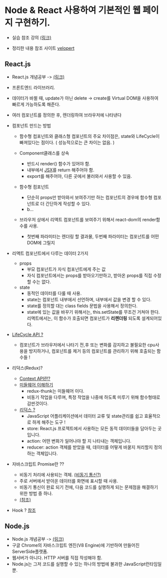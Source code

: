# Node & React 사용하여 기본적인 웹 페이지 구현하기.

- 실습 참조 강의 [(링크)](https://www.inflearn.com/course/%EB%94%B0%EB%9D%BC%ED%95%98%EB%A9%B0-%EB%B0%B0%EC%9A%B0%EB%8A%94-%EB%85%B8%EB%93%9C-%EB%A6%AC%EC%95%A1%ED%8A%B8-%EA%B8%B0%EB%B3%B8/dashboard)

- 정리한 내용 참조 사이트 [velopert](https://velopert.com/)

## React.js
- React.js 개념공부 -> [(링크)](https://velopert.com/3612)
- 프론트엔드 라이브러리.
- 데이터가 바뀔 때, update가 아닌 delete -> create를 Virtual DOM을 사용하여 빠르게 가능하도록 해준다.
- 여러 컴포넌트를 정의한 후, 렌더링하여 브라우저에 나타낸다
- 컴포넌트 만드는 방법
    - 함수형 컴포넌트와 클래스형 컴포넌트의 주요 차이점은, state와 LifeCycle이 빠져있다는 점이다. ( 성능적으로는 큰 차이는 없음. )
    
    - Component클래스를 상속
      - 반드시 render() 함수가 있어야 함.
      - 내부에서 [JSX](https://velopert.com/3626)를 return 해주어야 함.
      - export를 해주어야, 다른 곳에서 불러와서 사용할 수 있음.
      
    - 함수형 컴포넌트
      - 단순히 props만 받아와서 보여주기만 하는 컴포넌트의 경우에 함수형 컴포넌트로 더 간단하게 작성할 수 있다.
      - b...
  - 브라우저 상에서 리액트 컴포넌트를 보여주기 위해서 react-dom의 render함수를 사용.
      - 첫번째 파라미터는 렌더링 할 결과물, 두번째 파라미터는 컴포넌트를 어떤 DOM에 그릴지
- 리액트 컴포넌트에서 다루는 데이터 2가지
    - props
      - 부모 컴포넌트가 자식 컴포넌트에게 주는 값
      - 자식 컴포넌트에서는 props를 받아오기만하고, 받아온 props를 직접 수정 할 수는 없다.
    - state
      - 동적인 데이터를 다룰 때 사용.
      - state는 컴포넌트 내부에서 선언하며, 내부에서 값을 변경 할 수 있다.
      - state를 정의할 대는 class fields 문법을 사용해서 정의한다.
      - state에 있는 값을 바꾸기 위해서는, this.setState를 무조건 거쳐야 한다. 리액트에서는, 이 함수가 호출되면 컴포넌트가 <b>리렌더링</b> 되도록 설계되어있다.
- [LifeCycle API ?](https://velopert.com/3631)
   - 컴포넌트가 브라우저에서 나타기 전,후 또는 변화를 감지하고 불필요한 cpu사용을 방지하거나, 컴포넌트를 제거 등의 컴포넌트를 관리하기 위해 호출되는 함수들 !

   
- 리덕스(Redux)?
    - [Context API란?](https://velopert.com/3606)
    - [미들웨어 이해하기](https://velopert.com/3401)
      - redux-thunk는 미들웨어 이다.
      - 비동기 작업을 다루며, 특정 작업을 나중에 하도록 미루기 위해 함수형태로 감싼것이다.
    - [리덕스 ?](https://velopert.com/3528)
      - JavaScript 어플리케이션에서 데이터 교류 및 state관리를 쉽고 효율적으로 하게 해주는 도구 !
      - store: React.js 프로젝트에서 사용하는 모든 동적 데이터들을 담아두는 곳 입니다.
      - action: 어떤 변화가 일어나야 할 지 나타내는 객체입니다.
      - reducer: action 객체를 받았을 때, 데이터를 어떻게 바꿀지 처리할지 정의하는 객체입니다.


- 자바스크립트 Promise란 ??
    - 비동기 처리에 사용되는 객체. [(비동기 통신?)](https://joshua1988.github.io/web-development/javascript/javascript-asynchronous-operation/)
    - 주로 서버에서 받아온 데이터를 화면에 표시할 때 사용.
    - 비동기 통신이 완료 되기 전에, 다음 코드를 실행하게 되는 문제점을 해결하기 위한 방법 중 하나.
    - [(참조)](https://joshua1988.github.io/web-development/javascript/promise-for-beginners/)
    
- Hook ? [참조](https://ko.reactjs.org/docs/hooks-intro.html)
## Node.js
- Node.js 개념공부 -> [(링크)](https://velopert.com/133)
- 구글 Chrome의 자바스크립트 엔진(V8 Engine)에 기반하여 만들어진 ServerSide플랫폼.
- 웹서버가 아니다. HTTP 서버를 직접 작성해야 함.
- Node.js는 그저 코드를 실행할 수 있는 하나의 방법에 불과한 JavaScript런타임일 뿐.
